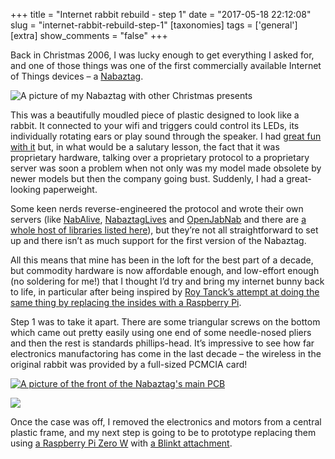+++
title = "Internet rabbit rebuild - step 1"
date = "2017-05-18 22:12:08"
slug = "internet-rabbit-rebuild-step-1"
[taxonomies]
tags = ['general']
[extra]
show_comments = "false"
+++

Back in Christmas 2006, I was lucky enough to get everything I asked for, and one of those things was one of the first commercially available Internet of Things devices – a [Nabaztag](https://en.wikipedia.org/wiki/Nabaztag).

![A picture of my Nabaztag with other Christmas presents](http://philwilson.org/blog/wp-content/uploads/2017/05/christmas-rabbit.jpg)

This was a beautifully moudled piece of plastic designed to look like a rabbit. It connected to your wifi and triggers could control its LEDs, its individually rotating ears or play sound through the speaker. I had [great fun with it](http://philwilson.org/blog/2007/01/nabaztag/) but, in what would be a salutary lesson, the fact that it was proprietary hardware, talking over a proprietary protocol to a proprietary server was soon a problem when not only was my model made obsolete by newer models but then the company going bust. Suddenly, I had a great-looking paperweight.

Some keen nerds reverse-engineered the protocol and wrote their own servers (like [NabAlive](https://github.com/jcheype/NabAlive), [NabaztagLives](https://sourceforge.net/projects/nabaztaglives/) and [OpenJabNab](http://openjabnab.fr/) and there are [a whole host of libraries listed here](http://www.findbestopensource.com/tagged/nabaztag)), but they’re not all straightforward to set up and there isn’t as much support for the first version of the Nabaztag.

All this means that mine has been in the loft for the best part of a decade, but commodity hardware is now affordable enough, and low-effort enough (no soldering for me!) that I thought I’d try and bring my internet bunny back to life, in particular after being inspired by [Roy Tanck’s attempt at doing the same thing by replacing the insides with a Raspberry Pi](https://www.roytanck.com/tag/nabazpi/).

Step 1 was to take it apart. There are some triangular screws on the bottom which came out pretty easily using one end of some needle-nosed pliers and then the rest is standards phillips-head. It’s impressive to see how far electronics manufactoring has come in the last decade – the wireless in the original rabbit was provided by a full-sized PCMCIA card!

[![A picture of the front of the Nabaztag's main PCB](http://philwilson.org/blog/wp-content/uploads/2017/05/naked-rabbit.jpg)](http://philwilson.org/blog/wp-content/uploads/2017/05/naked-rabbit.jpg)

[![](http://philwilson.org/blog/wp-content/uploads/2017/05/pcmcia.jpg)](http://philwilson.org/blog/wp-content/uploads/2017/05/pcmcia.jpg)

Once the case was off, I removed the electronics and motors from a central plastic frame, and my next step is going to be to prototype replacing them using [a Raspberry Pi Zero W](https://www.raspberrypi.org/products/pi-zero-w/) with [a Blinkt attachment](https://shop.pimoroni.com/products/blinkt).
